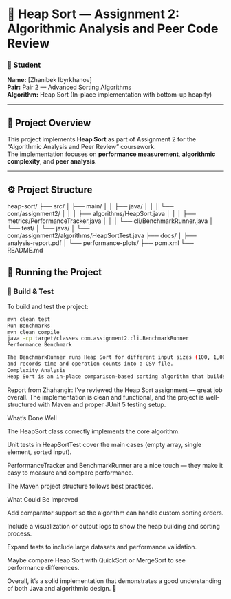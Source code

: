 # 🧮 Heap Sort — Assignment 2: Algorithmic Analysis and Peer Code Review

### 👤 Student
**Name:** [Zhanibek Ibyrkhanov]  
**Pair:** Pair 2 — Advanced Sorting Algorithms  
**Algorithm:** Heap Sort (In-place implementation with bottom-up heapify)

---

## 📘 Project Overview

This project implements **Heap Sort** as part of Assignment 2 for the “Algorithmic Analysis and Peer Review” coursework.  
The implementation focuses on **performance measurement**, **algorithmic complexity**, and **peer analysis**.

---

## ⚙️ Project Structure

heap-sort/
├── src/
│ ├── main/
│ │ ├── java/
│ │ │ └── com/assignment2/
│ │ │ ├── algorithms/HeapSort.java
│ │ │ ├── metrics/PerformanceTracker.java
│ │ │ └── cli/BenchmarkRunner.java
│ └── test/
│ └── java/
│ └── com/assignment2/algorithms/HeapSortTest.java
├── docs/
│ ├── analysis-report.pdf
│ └── performance-plots/
├── pom.xml
└── README.md
## 🚀 Running the Project

### 🧩 Build & Test
To build and test the project:
```bash
mvn clean test
Run Benchmarks
mvn clean compile
java -cp target/classes com.assignment2.cli.BenchmarkRunner
Performance Benchmark

The BenchmarkRunner runs Heap Sort for different input sizes (100, 1,000, 10,000, 100,000)
and records time and operation counts into a CSV file.
Complexity Analysis
Heap Sort is an in-place comparison-based sorting algorithm that builds a heap and repeatedly extracts the maximum element.
``` 
Report from Zhahangir:
I’ve reviewed the Heap Sort assignment — great job overall.
The implementation is clean and functional, and the project is well-structured with Maven and proper JUnit 5 testing setup.

What’s Done Well

The HeapSort class correctly implements the core algorithm.

Unit tests in HeapSortTest cover the main cases (empty array, single element, sorted input).

PerformanceTracker and BenchmarkRunner are a nice touch — they make it easy to measure and compare performance.

The Maven project structure follows best practices.

What Could Be Improved

Add comparator support so the algorithm can handle custom sorting orders.

Include a visualization or output logs to show the heap building and sorting process.

Expand tests to include large datasets and performance validation.

Maybe compare Heap Sort with QuickSort or MergeSort to see performance differences.

Overall, it’s a solid implementation that demonstrates a good understanding of both Java and algorithmic design. 💪
